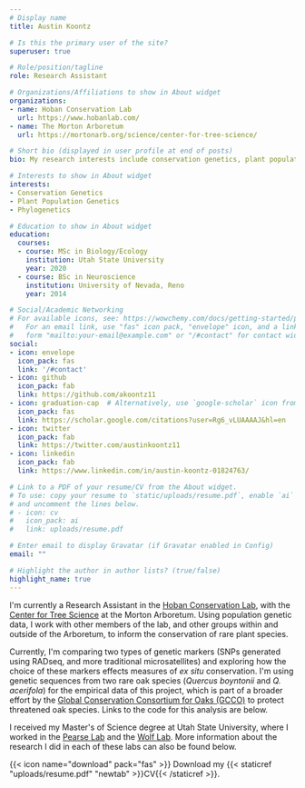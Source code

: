 ```yaml
---
# Display name
title: Austin Koontz

# Is this the primary user of the site?
superuser: true

# Role/position/tagline
role: Research Assistant

# Organizations/Affiliations to show in About widget
organizations:
- name: Hoban Conservation Lab
  url: https://www.hobanlab.com/
- name: The Morton Arboretum
  url: https://mortonarb.org/science/center-for-tree-science/

# Short bio (displayed in user profile at end of posts)
bio: My research interests include conservation genetics, plant populations genetics, and RADseq analysis

# Interests to show in About widget
interests:
- Conservation Genetics
- Plant Population Genetics
- Phylogenetics

# Education to show in About widget
education:
  courses:
  - course: MSc in Biology/Ecology
    institution: Utah State University
    year: 2020
  - course: BSc in Neuroscience
    institution: University of Nevada, Reno
    year: 2014

# Social/Academic Networking
# For available icons, see: https://wowchemy.com/docs/getting-started/page-builder/#icons
#   For an email link, use "fas" icon pack, "envelope" icon, and a link in the
#   form "mailto:your-email@example.com" or "/#contact" for contact widget.
social:
- icon: envelope
  icon_pack: fas
  link: '/#contact'
- icon: github
  icon_pack: fab
  link: https://github.com/akoontz11
- icon: graduation-cap  # Alternatively, use `google-scholar` icon from `ai` icon pack
  icon_pack: fas
  link: https://scholar.google.com/citations?user=Rg6_vLUAAAAJ&hl=en
- icon: twitter
  icon_pack: fab
  link: https://twitter.com/austinkoontz11
- icon: linkedin
  icon_pack: fab
  link: https://www.linkedin.com/in/austin-koontz-01824763/

# Link to a PDF of your resume/CV from the About widget.
# To use: copy your resume to `static/uploads/resume.pdf`, enable `ai` icons in `params.toml`,
# and uncomment the lines below.
# - icon: cv
#   icon_pack: ai
#   link: uploads/resume.pdf

# Enter email to display Gravatar (if Gravatar enabled in Config)
email: ""

# Highlight the author in author lists? (true/false)
highlight_name: true
---
```


I'm currently a Research Assistant in the [Hoban Conservation Lab](https://www.hobanlab.com/), with the [Center for Tree Science](https://mortonarb.org/science/center-for-tree-science/) at the Morton Arboretum. Using population genetic data, I work with other members of the lab, and other groups within and outside of the Arboretum, to inform the conservation of rare plant species. 

Currently, I'm comparing two types of genetic markers (SNPs generated using RADseq, and more traditional microsatellites) and exploring how the choice of these markers effects measures of _ex situ_ conservation. I'm using genetic sequences from two rare oak species (_Quercus boyntonii_ and _Q. acerifola_) for the empirical data of this project, which is part of a broader effort by the [Global Conservation Consortium for Oaks (GCCO)](https://www.globalconservationconsortia.org/gcc/oak/) to protect threatened oak species. Links to the code for this analysis are below.

I received my Master's of Science degree at Utah State University, where I worked in the [Pearse Lab](http://pearselab.com/) and the [Wolf Lab](https://paulwolflab.com/). More information about the research I did in each of these labs can also be found below. 

{{< icon name="download" pack="fas" >}} Download my {{< staticref "uploads/resume.pdf" "newtab" >}}CV{{< /staticref >}}.
